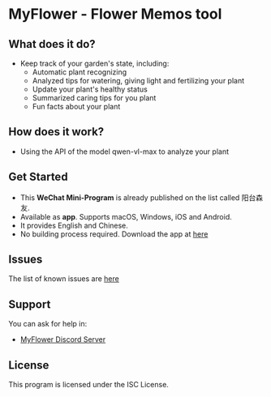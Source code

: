 # MyFlower - Flower Memos tool

## What does it do?
- Keep track of your garden's state, including:
  - Automatic plant recognizing
  - Analyzed tips for watering, giving light and fertilizing your plant
  - Update your plant's healthy status
  - Summarized caring tips for you plant
  - Fun facts about your plant

## How does it work?
- Using the API of the model qwen-vl-max to analyze your plant

## Get Started
- This **WeChat Mini-Program** is already published on the list called 阳台森友. 
- Available as **app**. Supports macOS, Windows, iOS and Android.
- It provides English and Chinese. 
- No building process required. Download the app at [here](https://github.com/kolafish/myflower/releases)

## Issues
The list of known issues are [here](https://github.com/kolafish/myflower/issues)

## Support
You can ask for help in:
* [MyFlower Discord Server](https://discord.gg/MnR7Xmb8wP)

## License
This program is licensed under the ISC License.
